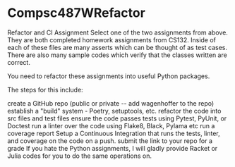 # Compsc487WRefactor
Refactor and CI Assignment
Select one of the two assignments from above. They are both completed homework assignments from CS132. Inside of each of these files are many asserts which can be thought of as test cases. There are also many sample codes which verify that the classes written are correct.

You need to refactor these assignments into useful Python packages. 

The steps for this include: 

create a GitHub repo (public or private -- add wagenhoffer to the repo)
establish a "build" system - Poetry, setuptools, etc.
refactor the code into src files and test files
ensure the code passes tests using Pytest, PyUnit, or Doctest
run a linter over the code using Flake8, Black, Pylama etc
run a coverage report 
Setup a Continuous Integration that runs the tests, linter, and coverage on the code on a push.
submit the link to your repo for a grade
If you hate the Python assignments, I will gladly provide Racket or Julia codes for you to do the same operations on. 
